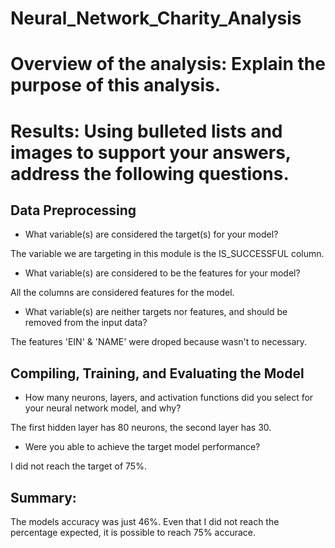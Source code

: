 # Neural_Network_Charity_Analysis

# Overview of the analysis: Explain the purpose of this analysis.

# Results: Using bulleted lists and images to support your answers, address the following questions.

## Data Preprocessing

- What variable(s) are considered the target(s) for your model?

The variable we are targeting in this module is the IS_SUCCESSFUL column.

- What variable(s) are considered to be the features for your model?

All the columns are considered features for the model.

- What variable(s) are neither targets nor features, and should be removed from the input data?

The features 'EIN' & 'NAME' were droped because wasn't to necessary.

## Compiling, Training, and Evaluating the Model

- How many neurons, layers, and activation functions did you select for your neural network model, and why?

The first hidden layer has 80 neurons, the second layer has 30.

- Were you able to achieve the target model performance?

I did not reach the target of 75%.

## Summary: 

The models accuracy was just 46%. Even that I did not reach the percentage expected, it is possible to reach 75% accurace. 
